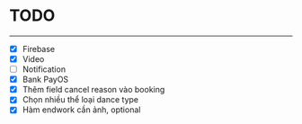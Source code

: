 # TODO

---

- [x] Firebase
- [x] Video
- [ ] Notification
- [x] Bank PayOS
- [x] Thêm field cancel reason vào booking
- [x] Chọn nhiều thể loại dance type
- [x] Hàm endwork cần ảnh, optional